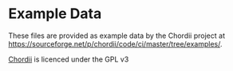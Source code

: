 # Example Data
These files are provided as example data by the Chordii project at https://sourceforge.net/p/chordii/code/ci/master/tree/examples/.

[Chordii](http://www.sourceforge.net/projects/chordii/) is licenced under the GPL v3
